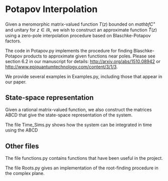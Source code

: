 # Potapov Interpolation
Given a meromorphic matrix-valued function $T(z)$ bounded on $mathbf{C}^+$ and unitary for $z \in i \mathbb{R}$, we wish to construct an approximate function $\tilde{T}(z)$ using a zero-pole interpolation procedure based on Blaschke-Potapov factors.

The code in Potapov.py implements the procedure for finding Blaschke-Potapov products to approximate given functions near poles. Please see section 6.2 in our manuscript for details: http://arxiv.org/abs/1510.08942 or http://www.epjquantumtechnology.com/content/3/1/3.

We provide several examples in Examples.py, including those that appear in our paper.

## State-space representation
Given a rational matrix-valued function, we also construct the matrices ABCD that give the state-space representation of the system.

The file Time_Sims.py shows how the system can be integrated in time using the ABCD

## Other files

The file functions.py contains functions that have been useful in the project.

The file Roots.py gives an implementation of the root-finding procedure in the complex plane.
